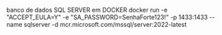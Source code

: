 banco de dados SQL SERVER em DOCKER
docker run -e "ACCEPT_EULA=Y" -e "SA_PASSWORD=SenhaForte123!" -p 1433:1433 --name sqlserver -d mcr.microsoft.com/mssql/server:2022-latest
